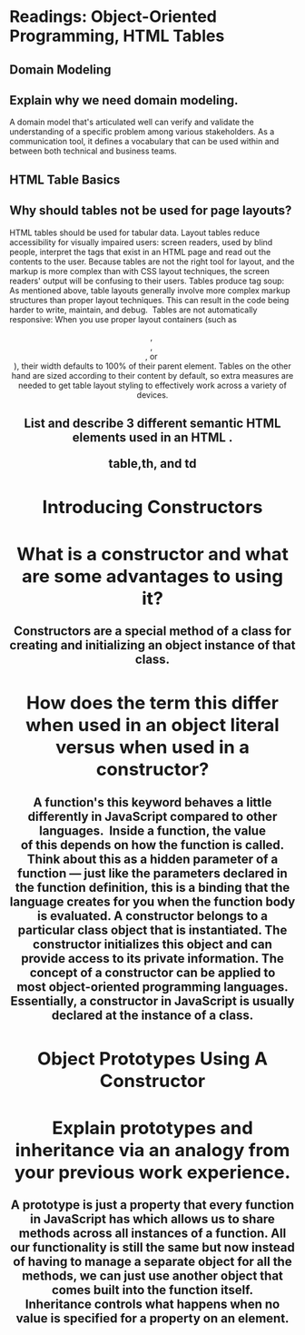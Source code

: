 # Readings: Object-Oriented Programming, HTML Tables


## Domain Modeling

## Explain why we need domain modeling.
A domain model that's articulated well can verify and validate the understanding of a specific problem among various stakeholders. As a communication tool, it defines a vocabulary that can be used within and between both technical and business teams.


## HTML Table Basics

## Why should tables not be used for page layouts?
HTML tables should be used for tabular data.
Layout tables reduce accessibility for visually impaired users: screen readers, used by blind people, interpret the tags that exist in an HTML page and read out the contents to the user. Because tables are not the right tool for layout, and the markup is more complex than with CSS layout techniques, the screen readers' output will be confusing to their users.
Tables produce tag soup: As mentioned above, table layouts generally involve more complex markup structures than proper layout techniques. This can result in the code being harder to write, maintain, and debug. 
Tables are not automatically responsive: When you use proper layout containers (such as <header>, <section>, <article>, or <div>), their width defaults to 100% of their parent element. Tables on the other hand are sized according to their content by default, so extra measures are needed to get table layout styling to effectively work across a variety of devices.

## List and describe 3 different semantic HTML elements used in an HTML <table>.
table,th, and td

## Introducing Constructors

## What is a constructor and what are some advantages to using it?
Constructors are a special method of a class for creating and initializing an object instance of that class.

## How does the term this differ when used in an object literal versus when used in a constructor?
A function's this keyword behaves a little differently in JavaScript compared to other languages.  Inside a function, the value of this depends on how the function is called. Think about this as a hidden parameter of a function — just like the parameters declared in the function definition, this is a binding that the language creates for you when the function body is evaluated.
A constructor belongs to a particular class object that is instantiated. The constructor initializes this object and can provide access to its private information. The concept of a constructor can be applied to most object-oriented programming languages. Essentially, a constructor in JavaScript is usually declared at the instance of a class.

## Object Prototypes Using A Constructor

## Explain prototypes and inheritance via an analogy from your previous work experience.
A prototype is just a property that every function in JavaScript has which allows us to share methods across all instances of a function. All our functionality is still the same but now instead of having to manage a separate object for all the methods, we can just use another object that comes built into the function itself.
Inheritance controls what happens when no value is specified for a property on an element.
